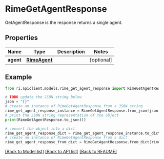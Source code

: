 # RimeGetAgentResponse

GetAgentResponse is the response returns a single agent.

## Properties

Name | Type | Description | Notes
------------ | ------------- | ------------- | -------------
**agent** | [**RimeAgent**](RimeAgent.md) |  | [optional] 

## Example

```python
from ri.apiclient.models.rime_get_agent_response import RimeGetAgentResponse

# TODO update the JSON string below
json = "{}"
# create an instance of RimeGetAgentResponse from a JSON string
rime_get_agent_response_instance = RimeGetAgentResponse.from_json(json)
# print the JSON string representation of the object
print(RimeGetAgentResponse.to_json())

# convert the object into a dict
rime_get_agent_response_dict = rime_get_agent_response_instance.to_dict()
# create an instance of RimeGetAgentResponse from a dict
rime_get_agent_response_from_dict = RimeGetAgentResponse.from_dict(rime_get_agent_response_dict)
```
[[Back to Model list]](../README.md#documentation-for-models) [[Back to API list]](../README.md#documentation-for-api-endpoints) [[Back to README]](../README.md)


